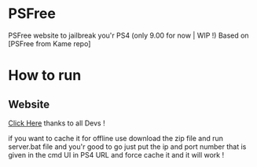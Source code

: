 # PSFree
PSFree website to jailbreak you'r PS4 (only 9.00 for now | WIP !)
Based on [PSFree from Kame repo]

# How to run

## Website
[Click Here](https://azamibasit.github.io/PSFree/)
thanks to all Devs !



if you want to cache it for offline use download the zip file and run server.bat file and you'r good to go just put the ip and port number that is given in the cmd UI in PS4 URL and force cache it and it will work !

